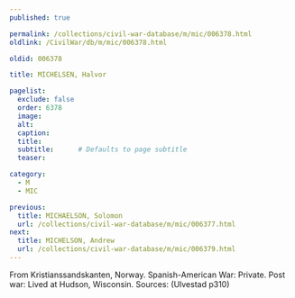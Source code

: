 ```yaml
---
published: true

permalink: /collections/civil-war-database/m/mic/006378.html
oldlink: /CivilWar/db/m/mic/006378.html

oldid: 006378

title: MICHELSEN, Halvor

pagelist:
  exclude: false
  order: 6378
  image: 
  alt:
  caption:
  title:
  subtitle:      # Defaults to page subtitle
  teaser:

category: 
  - M 
  - MIC

previous:
  title: MICHAELSON, Solomon
  url: /collections/civil-war-database/m/mic/006377.html  
next:
  title: MICHELSON, Andrew
  url: /collections/civil-war-database/m/mic/006379.html   
---
```

From Kristianssandskanten, Norway. Spanish-American War: Private. Post war: Lived at Hudson, Wisconsin. Sources: (Ulvestad p310)